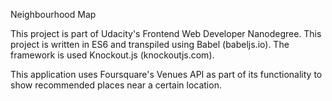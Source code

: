 Neighbourhood Map

This project is part of Udacity's Frontend Web Developer Nanodegree. This project is written in ES6 and transpiled using Babel (babeljs.io). The framework is used Knockout.js (knockoutjs.com).

This application uses Foursquare's Venues API as part of its functionality to show recommended places near a certain location.
